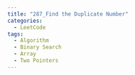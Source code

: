 ```yaml
---
title: "287_Find the Duplicate Number"
categories:
  - LeetCode
tags:
  - Algorithm
  - Binary Search
  - Array
  - Two Pointers
---
```



